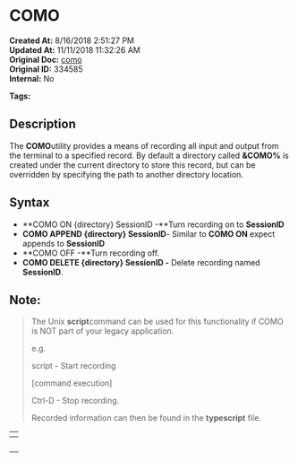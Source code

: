 # COMO

**Created At:** 8/16/2018 2:51:27 PM  
**Updated At:** 11/11/2018 11:32:26 AM  
**Original Doc:** [como](https://docs.jbase.com/46963-utilities/como)  
**Original ID:** 334585  
**Internal:** No  

**Tags:**
<badge text='record i/o' vertical='middle' />

## Description

The **COMO**utility provides a means of recording all input and output from the terminal to a specified record. By default a directory called **&COMO%** is created under the current directory to store this record, but can be overridden by specifying the path to another directory location.

## Syntax

- **COMO ON {directory} SessionID -**Turn recording on to **SessionID**
- **COMO APPEND {directory} SessionID**- Similar to **COMO ON** expect appends to **SessionID**
- **COMO OFF -**Turn recording off.
- **COMO DELETE {directory} SessionID -** Delete recording named **SessionID**.




## Note:


> The Unix **script**command can be used for this functionality if COMO is NOT part of your legacy application.
> 
> e.g.
> 
> script - Start recording
> 
> [command execution]
> 
> Ctrl-D - Stop recording.
> 
> Recorded information can then be found in the **typescript** file.



| <!----> |
| --- |
| <br> |

